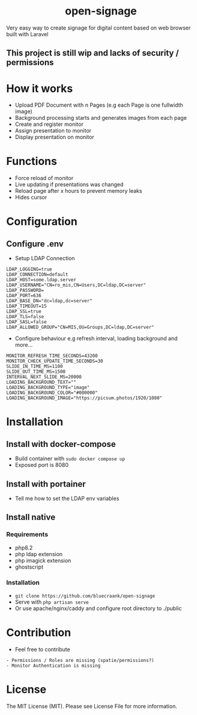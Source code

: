 <h1 align="center" id="title">open-signage</h1>

<p id="description">Very easy way to create signage for digital content based on web browser built with Laravel</p>

## This project is still wip and lacks of security / permissions

# How it works
- Upload PDF Document with n Pages (e.g each Page is one fullwidth image)
- Background processing starts and generates images from each page
- Create and register monitor
- Assign presentation to monitor
- Display presentation on monitor

# Functions
- Force reload of monitor
- Live updating if presentations was changed
- Reload page after x hours to prevent memory leaks
- Hides cursor

# Configuration
## Configure .env
- Setup LDAP Connection
```
LDAP_LOGGING=true
LDAP_CONNECTION=default
LDAP_HOST=some.ldap.server
LDAP_USERNAME="CN=ro_mis,CN=Users,DC=ldap,DC=server"
LDAP_PASSWORD=
LDAP_PORT=636
LDAP_BASE_DN="dc=ldap,dc=server"
LDAP_TIMEOUT=15
LDAP_SSL=true
LDAP_TLS=false
LDAP_SASL=false
LDAP_ALLOWED_GROUP="CN=MIS,OU=Groups,DC=ldap,DC=server"
```
- Configure behaviour e.g refresh interval, loading background and more...
```
MONITOR_REFRESH_TIME_SECONDS=43200
MONITOR_CHECK_UPDATE_TIME_SECONDS=30
SLIDE_IN_TIME_MS=1100
SLIDE_OUT_TIME_MS=1500
INTERVAL_NEXT_SLIDE_MS=20000
LOADING_BACKGROUND_TEXT=""
LOADING_BACKGROUND_TYPE="image"
LOADING_BACKGROUND_COLOR="#000000"
LOADING_BACKGROUND_IMAGE="https://picsum.photos/1920/1080"
```
# Installation
## Install with docker-compose
- Build container with ```sudo docker compose up```
- Exposed port is 8080

## Install with portainer
- Tell me how to set the LDAP env variables

## Install native
### Requirements
- php8.2
- php ldap extension
- php imagick extension
- ghostscript
### Installation
- ```git clone https://github.com/bluecraank/open-signage```
- Serve with ```php artisan serve```
- Or use apache/nginx/caddy and configure root directory to ./public

# Contribution
- Feel free to contribute
```
- Permissions / Roles are missing (spatie/permissions?)
- Monitor Authentication is missing
```

# License
The MIT License (MIT). Please see License File for more information.

